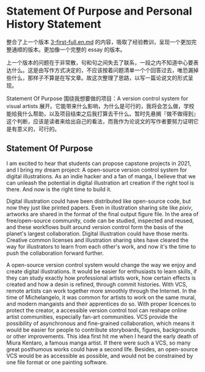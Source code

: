 Statement Of Purpose and Personal History Statement
===================================================

整合了上一个版本 [3-first-full.en.md](3-first-full.en.md) 的内容，吸取了经验教训，呈现一个更加完整通顺的版本。更加像一个完整的 essay 的版本。

上一个版本的问题在于非常散，句和句之间失去了联系，一段之内不知道中心要表达什么。这是由写作方式决定的，不应该按着问题清单一个个回答过去，唯恐漏掉些什么，那样子不算是在写文章。故这次整理了思路，以写一篇论说文的形式呈现。

Statement Of Purpose 围绕我想要做的项目：A version control system for visual artists 展开。它能带来什么影响，为什么是可行的，我将会怎么做，学校能给我什么帮助，以及项目结束之后我打算去干什么。暂时先悬搁『做不做得到』这个判断，应该是读者来给出自己的看法，而我作为论说文的写作者要努力证明它是有意义的，可行的。

## Statement Of Purpose

I am excited to hear that students can propose capstone projects in 2021, and I bring my dream project: A open-source version control system for digital illustrations. As an indie hacker and a fan of manga, I believe that we can unleash the potential in digital illustration art creation if the right tool is there. And now is the right time to build it.

Digital illustration could have been distributed like open-source code, but now they just like printed papers. Even in illustration sharing site like *pixiv*, artworks are shared in the format of the final output figure file. In the area of free/open-source community, code can be studied, inspected and reused, and these workflows built around version control form the basis of the planet's largest collaboration. Digital illustration could have those merits. Creative common licenses and illustration sharing sites have cleared the way for illustrators to learn from each other's work, and now it's the time to push the collaboration forward further.

A open-source version control system would change the way we enjoy and create digital illustrations. It would be easier for enthusiasts to learn skills, if they can study exactly how professional artists work, how certain effects is created and how a desin is refined, through commit histories. With VCS, remote artists can work together more smoothly through the Internet. In the time of Michelangelo, it was common for artists to work on the same mural, and modern mangaists and their apprentices do so. With proper licences to protect the creator, a accessible version control tool can reshape online artist communities, especially fan-art communities. VCS provide the possibility of asynchronous and fine-grained collaboration, which means it would be easier for people to contribute storyboards, figures, backgrounds or other improvements. This idea first hit me when I heard the early death of Miura Kentaro, a famous manga artist. If there were such a VCS, so many great posthumous works could have a second life. Besides, an open-source VCS would be as accessible as possible, and would not be constrained by one file format or one painting software.




